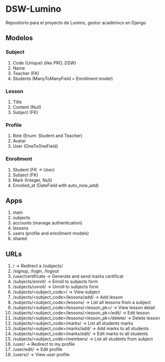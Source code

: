 # DSW-Lumino
Repositorio para el proyecto de Lumino, gestor académico en Django

## Modelos

### Subject
1. Code (Unique) (like PRO, DSW)
2. Name
3. Teacher (FK)
4. Students (ManyToManyField = Enrollment model)

### Lesson
1. Title
2. Content (Null)
3. Subject (FK)

### Profile
1. Role (Enum: Student and Teacher)
2. Avatar
3. User (OneToOneField)

### Enrollment
1. Student (FK -> User)
2. Subject (FK)
3. Mark (Integer, Null)
4. Enrolled_at (DateField with auto_now_add)

## Apps
1. main
2. subjects
3. accounts (manage authentication)
4. lessons
5. users (profile and enrollment models)
6. shared
   
## URLs

1. / -> Redirect a /subjects/
2. /signup, /login, /logout
3. /user/certificate -> Generate and send marks certificat
4. /subjects/enroll/ -> Enroll to subjects form
5. /subjects/unroll/ -> Unroll to subjects form
6. /subjects/<subject_code>/ -> View subject
7. /subjects/<subject_code>/lessons/add/ -> Add lesson
8. /subjects/<subject_code>/lessons/ -> List all lessons from a subject
9. /subjects/<subject_code>/lessons/<lesson_pk>/ -> View lesson detail
10. /subjects/<subject_code>/lessons/<lesson_pk>/edit/ -> Edit lesson
11. /subjects/<subject_code>/lessons/<lesson_pk>/delete/ -> Delete lesson
12. /subjects/<subject_code>/marks/ -> List all students marks
13. /subjects/<subject_code>/marks/add/ -> Add marks to all students
14. /subjects/<subject_code>/marks/edit/ -> Edit marks to all students
15. /subjects/<subject_code>/members/ -> List all students from subject
16. /user/ -> Redirect to my profile
17. /user/edit/ -> Edit profile
18. /users/<username>/ -> View user profile
